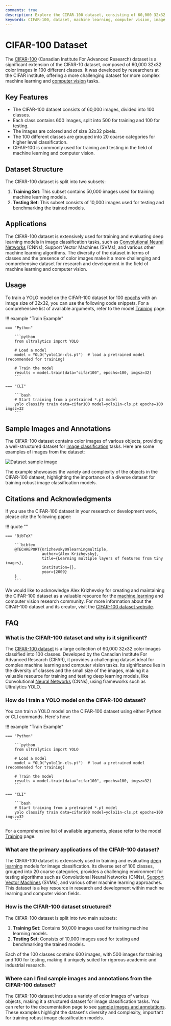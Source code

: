 ```yaml
---
comments: true
description: Explore the CIFAR-100 dataset, consisting of 60,000 32x32 color images across 100 classes. Ideal for machine learning and computer vision tasks.
keywords: CIFAR-100, dataset, machine learning, computer vision, image classification, deep learning, YOLO, training, testing, Alex Krizhevsky
---
```


# CIFAR-100 Dataset

The [CIFAR-100](https://www.cs.toronto.edu/~kriz/cifar.html) (Canadian Institute For Advanced Research) dataset is a significant extension of the CIFAR-10 dataset, composed of 60,000 32x32 color images in 100 different classes. It was developed by researchers at the CIFAR institute, offering a more challenging dataset for more complex machine learning and [computer vision](https://www.ultralytics.com/glossary/computer-vision-cv) tasks.

## Key Features

- The CIFAR-100 dataset consists of 60,000 images, divided into 100 classes.
- Each class contains 600 images, split into 500 for training and 100 for testing.
- The images are colored and of size 32x32 pixels.
- The 100 different classes are grouped into 20 coarse categories for higher level classification.
- CIFAR-100 is commonly used for training and testing in the field of machine learning and computer vision.

## Dataset Structure

The CIFAR-100 dataset is split into two subsets:

1. **Training Set**: This subset contains 50,000 images used for training machine learning models.
2. **Testing Set**: This subset consists of 10,000 images used for testing and benchmarking the trained models.

## Applications

The CIFAR-100 dataset is extensively used for training and evaluating deep learning models in image classification tasks, such as [Convolutional Neural Networks](https://www.ultralytics.com/glossary/convolutional-neural-network-cnn) (CNNs), Support Vector Machines (SVMs), and various other machine learning algorithms. The diversity of the dataset in terms of classes and the presence of color images make it a more challenging and comprehensive dataset for research and development in the field of machine learning and computer vision.

## Usage

To train a YOLO model on the CIFAR-100 dataset for 100 [epochs](https://www.ultralytics.com/glossary/epoch) with an image size of 32x32, you can use the following code snippets. For a comprehensive list of available arguments, refer to the model [Training](../../modes/train.md) page.

!!! example "Train Example"

    === "Python"

        ```python
        from ultralytics import YOLO

        # Load a model
        model = YOLO("yolo11n-cls.pt")  # load a pretrained model (recommended for training)

        # Train the model
        results = model.train(data="cifar100", epochs=100, imgsz=32)
        ```

    === "CLI"

        ```bash
        # Start training from a pretrained *.pt model
        yolo classify train data=cifar100 model=yolo11n-cls.pt epochs=100 imgsz=32
        ```

## Sample Images and Annotations

The CIFAR-100 dataset contains color images of various objects, providing a well-structured dataset for [image classification](https://www.ultralytics.com/glossary/image-classification) tasks. Here are some examples of images from the dataset:

![Dataset sample image](https://github.com/ultralytics/docs/releases/download/0/cifar100-sample-image.avif)

The example showcases the variety and complexity of the objects in the CIFAR-100 dataset, highlighting the importance of a diverse dataset for training robust image classification models.

## Citations and Acknowledgments

If you use the CIFAR-100 dataset in your research or development work, please cite the following paper:

!!! quote ""

    === "BibTeX"

        ```bibtex
        @TECHREPORT{Krizhevsky09learningmultiple,
                    author={Alex Krizhevsky},
                    title={Learning multiple layers of features from tiny images},
                    institution={},
                    year={2009}
        }
        ```

We would like to acknowledge Alex Krizhevsky for creating and maintaining the CIFAR-100 dataset as a valuable resource for the [machine learning](https://www.ultralytics.com/glossary/machine-learning-ml) and computer vision research community. For more information about the CIFAR-100 dataset and its creator, visit the [CIFAR-100 dataset website](https://www.cs.toronto.edu/~kriz/cifar.html).

## FAQ

### What is the CIFAR-100 dataset and why is it significant?

The [CIFAR-100 dataset](https://www.cs.toronto.edu/~kriz/cifar.html) is a large collection of 60,000 32x32 color images classified into 100 classes. Developed by the Canadian Institute For Advanced Research (CIFAR), it provides a challenging dataset ideal for complex machine learning and computer vision tasks. Its significance lies in the diversity of classes and the small size of the images, making it a valuable resource for training and testing deep learning models, like Convolutional [Neural Networks](https://www.ultralytics.com/glossary/neural-network-nn) (CNNs), using frameworks such as Ultralytics YOLO.

### How do I train a YOLO model on the CIFAR-100 dataset?

You can train a YOLO model on the CIFAR-100 dataset using either Python or CLI commands. Here's how:

!!! example "Train Example"

    === "Python"

        ```python
        from ultralytics import YOLO

        # Load a model
        model = YOLO("yolo11n-cls.pt")  # load a pretrained model (recommended for training)

        # Train the model
        results = model.train(data="cifar100", epochs=100, imgsz=32)
        ```

    === "CLI"

        ```bash
        # Start training from a pretrained *.pt model
        yolo classify train data=cifar100 model=yolo11n-cls.pt epochs=100 imgsz=32
        ```

For a comprehensive list of available arguments, please refer to the model [Training](../../modes/train.md) page.

### What are the primary applications of the CIFAR-100 dataset?

The CIFAR-100 dataset is extensively used in training and evaluating [deep learning](https://www.ultralytics.com/glossary/deep-learning-dl) models for image classification. Its diverse set of 100 classes, grouped into 20 coarse categories, provides a challenging environment for testing algorithms such as Convolutional Neural Networks (CNNs), [Support Vector Machines](https://www.ultralytics.com/glossary/support-vector-machine-svm) (SVMs), and various other machine learning approaches. This dataset is a key resource in research and development within machine learning and computer vision fields.

### How is the CIFAR-100 dataset structured?

The CIFAR-100 dataset is split into two main subsets:

1. **Training Set**: Contains 50,000 images used for training machine learning models.
2. **Testing Set**: Consists of 10,000 images used for testing and benchmarking the trained models.

Each of the 100 classes contains 600 images, with 500 images for training and 100 for testing, making it uniquely suited for rigorous academic and industrial research.

### Where can I find sample images and annotations from the CIFAR-100 dataset?

The CIFAR-100 dataset includes a variety of color images of various objects, making it a structured dataset for image classification tasks. You can refer to the documentation page to see [sample images and annotations](#sample-images-and-annotations). These examples highlight the dataset's diversity and complexity, important for training robust image classification models.
